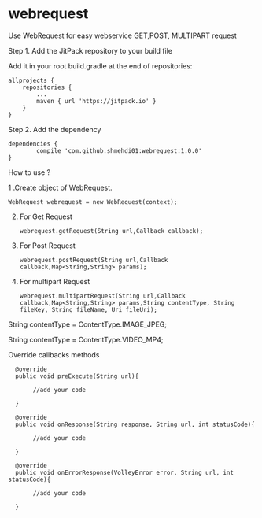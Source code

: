 # webrequest
Use WebRequest for easy webservice GET,POST, MULTIPART request

Step 1. Add the JitPack repository to your build file 

Add it in your root build.gradle at the end of repositories:

	allprojects {
		repositories {
			...
			maven { url 'https://jitpack.io' }
		}
	}

Step 2. Add the dependency

	dependencies {
	        compile 'com.github.shmehdi01:webrequest:1.0.0'
	}

How to use ?

1 .Create object of WebRequest.

    WebRequest webrequest = new WebRequest(context);

2. For Get Request

       webrequest.getRequest(String url,Callback callback);

3. For Post Request

       webrequest.postRequest(String url,Callback callback,Map<String,String> params);

4. For multipart Request

       webrequest.multipartRequest(String url,Callback callback,Map<String,String> params,String contentType, String fileKey, String fileName, Uri fileUri);

       
  String contentType = ContentType.IMAGE_JPEG;

  String contentType = ContentType.VIDEO_MP4;

 Override callbacks methods

      @override
      public void preExecute(String url){

           //add your code

      }

      @override
      public void onResponse(String response, String url, int statusCode){

           //add your code

      }

      @override
      public void onErrorResponse(VolleyError error, String url, int statusCode){

           //add your code

      }



